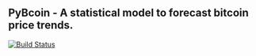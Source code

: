 ## PyBcoin - A statistical model to forecast bitcoin price trends.

[![Build Status](https://travis-ci.org/rguptauw/pybcoin.svg?branch=master)](https://travis-ci.org/rguptauw/pybcoin)
